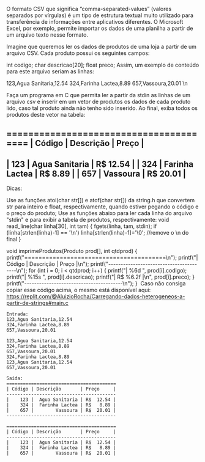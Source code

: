 O formato CSV que significa “comma-separated-values” (valores separados por vírgulas) é um tipo de estrutura textual muito utilizado para transferência de informações entre aplicativos diferentes. O Microsoft Excel, por exemplo, permite importar os dados de uma planilha a partir de um arquivo texto nesse formato.

Imagine que queremos ler os dados de produtos de uma loja a partir de um arquivo CSV. Cada produto possui os seguintes campos:

int codigo;
char descricao[20];
float preco;
Assim, um exemplo de conteúdo para este arquivo seriam as linhas:

123,Agua Sanitaria,12.54
324,Farinha Lactea,8.89
657,Vassoura,20.01
\n

Faça um programa em C que permita ler a partir da stdin as linhas de um arquivo csv e inserir em um vetor de produtos os dados de cada produto lido, caso tal produto ainda não tenho sido inserido. Ao final, exiba todos os produtos deste vetor na tabela:

=======================================
| Código | Descrição       | Preço    |
---------------------------------------
|    123 |  Agua Sanitaria | R$ 12.54 |
|    324 |  Farinha Lactea | R$  8.89 |
|    657 |        Vassoura | R$ 20.01 |
---------------------------------------

Dicas: 

Use as funções atoi(char str[]) e atof(char str[]) da string.h que convertem str para inteiro e float, respectivamente, quando estiver pegando o código e o preço do produto;
Use as funções abaixo para ler cada linha do arquivo "stdin" e para exibir a tabela de produtos, respectivamente:
void read_line(char linha[30], int tam) {
    fgets(linha, tam, stdin);
    if (linha[strlen(linha)-1] == '\n')
        linha[strlen(linha)-1]='\0'; //remove o \n do final
}

void imprimeProdutos(Produto prod[], int qtdprod) {
    printf("========================================\n");
    printf("| Código | Descrição       | Preço     |\n");
    printf("----------------------------------------\n");
    for (int i = 0; i < qtdprod; i++) {
        printf("| %6d ", prod[i].codigo);
        printf("| %15s ", prod[i].descricao);
        printf("| R$ %6.2f |\n", prod[i].preco);
    }
    printf("----------------------------------------\n");
}
​
Caso não consiga copiar esse código acima, o mesmo está disponível aqui: https://replit.com/@AluizioRocha/Carregando-dados-heterogeneos-a-partir-de-strings#main.c

```
Entrada:
123,Agua Sanitaria,12.54
324,Farinha Lactea,8.89
657,Vassoura,20.01

123,Agua Sanitaria,12.54
324,Farinha Lactea,8.89
657,Vassoura,20.01
324,Farinha Lactea,8.89
123,Agua Sanitaria,12.54
657,Vassoura,20.01
```

```
Saída:
========================================
| Código | Descrição       | Preço     |
----------------------------------------
|    123 |  Agua Sanitaria | R$  12.54 |
|    324 |  Farinha Lactea | R$   8.89 |
|    657 |        Vassoura | R$  20.01 |
----------------------------------------

========================================
| Código | Descrição       | Preço     |
----------------------------------------
|    123 |  Agua Sanitaria | R$  12.54 |
|    324 |  Farinha Lactea | R$   8.89 |
|    657 |        Vassoura | R$  20.01 |
```
